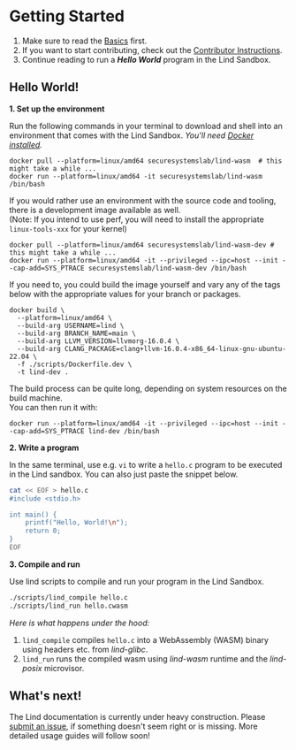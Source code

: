 # Getting Started

1. Make sure to read the [Basics](index.md) first.
2. If you want to start contributing, check out the [Contributor Instructions](contribute/README.md).
3. Continue reading to run a *__Hello World__* program in the Lind Sandbox.

## Hello World!

**1. Set up the environment**

Run the following commands in your terminal to download and shell into an environment
that comes with the Lind Sandbox. *You'll need [Docker installed](https://docs.docker.com/engine/install/).*

```
docker pull --platform=linux/amd64 securesystemslab/lind-wasm  # this might take a while ...
docker run --platform=linux/amd64 -it securesystemslab/lind-wasm /bin/bash
```

If you would rather use an environment with the source code and tooling, there is a 
development image available as well.  
(Note: If you intend to use perf, you will need to install the appropriate `linux-tools-xxx` for your kernel)

```
docker pull --platform=linux/amd64 securesystemslab/lind-wasm-dev # this might take a while ...
docker run --platform=linux/amd64 -it --privileged --ipc=host --init --cap-add=SYS_PTRACE securesystemslab/lind-wasm-dev /bin/bash
```

If you need to, you could build the image yourself and vary any of the tags below with the
appropriate values for your branch or packages.

```
docker build \
  --platform=linux/amd64 \
  --build-arg USERNAME=lind \
  --build-arg BRANCH_NAME=main \
  --build-arg LLVM_VERSION=llvmorg-16.0.4 \
  --build-arg CLANG_PACKAGE=clang+llvm-16.0.4-x86_64-linux-gnu-ubuntu-22.04 \
  -f ./scripts/Dockerfile.dev \
  -t lind-dev .
```
The build process can be quite long, depending on system resources on the build machine.  
You can then run it with:

```
docker run --platform=linux/amd64 -it --privileged --ipc=host --init --cap-add=SYS_PTRACE lind-dev /bin/bash
```

**2. Write a program**

In the same terminal, use e.g. `vi` to write a `hello.c` program to be executed
in the Lind sandbox. You can also just paste the snippet below.

```bash
cat << EOF > hello.c
#include <stdio.h>

int main() {
    printf("Hello, World!\n");
    return 0;
}
EOF
```

**3. Compile and run**

Use lind scripts to compile and run your program in the Lind Sandbox.

```bash
./scripts/lind_compile hello.c
./scripts/lind_run hello.cwasm
```

*Here is what happens under the hood:*

1.  `lind_compile` compiles `hello.c` into a WebAssembly (WASM)
binary using headers etc. from *lind-glibc*.
1. `lind_run` runs the compiled wasm using *lind-wasm* runtime
and the *lind-posix* microvisor.

## What's next!

The Lind documentation is currently under heavy construction. Please [submit an
issue](contribute/README.md), if something doesn't seem right or is missing.
More detailed usage guides will follow soon!
